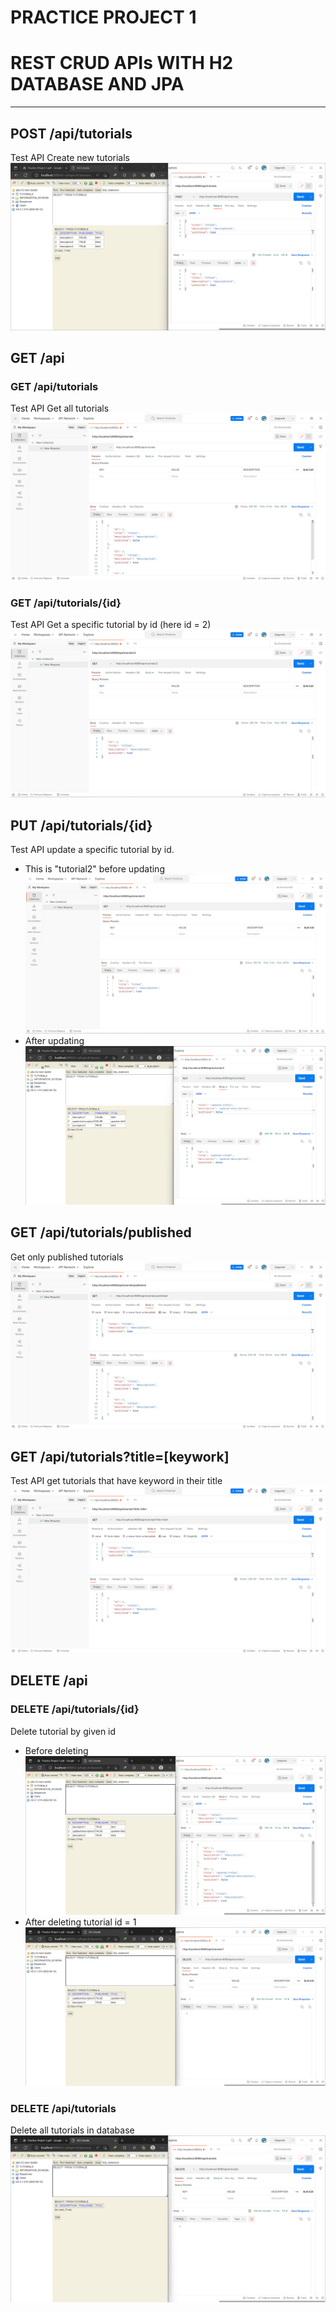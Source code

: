 # PRACTICE PROJECT 1
# REST CRUD APIs WITH H2 DATABASE AND JPA
***

## POST /api/tutorials
Test API Create new tutorials
![Create new tutorials](testapi_image/create-new-tutorials.png "Create new tutorials" )
## GET /api
### GET /api/tutorials
Test API Get all tutorials
![Get_all_tutorials](testapi_image/get-all-tutorials.png "Get_all_tutorials")
### GET /api/tutorials/{id}
Test API Get a specific tutorial by id (here id = 2)
![Get_tutorial_by_id2](testapi_image/get-tutorial-by-id2-before-update.png "Get_tutorial_by_id2")

## PUT /api/tutorials/{id}
Test API update a specific tutorial by id.
* This is "tutorial2" before updating
![Tutorial2-before_update](testapi_image/get-tutorial-by-id2-before-update.png)
* After updating
![Tutorial2-after-update](testapi_image/after-update-tutorial2.png "Tutorial2-after-update")

## GET /api/tutorials/published
Get only published tutorials
![Get-all-published-tutorials](testapi_image/get-all-tutorials-published.png "Get-all-published-tutorials")
## GET /api/tutorials?title=[keywork]
Test API get tutorials that have keyword in their title
![Get-tutorial-with-keyword](testapi_image/get-tutorial-with-keyword.png "Get-tutorial-with-keyword")

## DELETE /api
### DELETE /api/tutorials/{id}
Delete tutorial by given id
* Before deleting
![Before-deleting-a-tutorial](testapi_image/before-delete-one-tutorial.png)
* After deleting tutorial id = 1
![After-deleting-tutorial-1](testapi_image/after-delete-tutorial1.png "After-deleting-tutorial-1")
### DELETE /api/tutorials
Delete all tutorials in database
![Delete-all-tutorials](testapi_image/delete-all-tutorial.png "Delete-all-tutorials")




